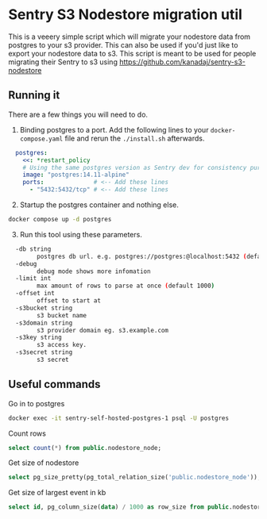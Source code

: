 # Sentry S3 Nodestore migration util
This is a veeery simple script which will migrate your nodestore data from postgres to your s3 provider. This can also be used if you'd just like to export your nodestore data to s3.
This script is meant to be used for people migrating their Sentry to s3 using https://github.com/kanadaj/sentry-s3-nodestore 

## Running it
There are a few things you will need to do.

1. Binding postgres to a port. Add the following lines to your `docker-compose.yaml` file and rerun the `./install.sh` afterwards.
```yaml
  postgres:
    <<: *restart_policy
    # Using the same postgres version as Sentry dev for consistency purposes
    image: "postgres:14.11-alpine"
    ports:              # <-- Add these lines
      - "5432:5432/tcp" # <-- Add these lines
```

2. Startup the postgres container and nothing else. 
```sh
docker compose up -d postgres
```

3. Run this tool using these parameters.
```sh
  -db string
        postgres db url. e.g. postgres://postgres:@localhost:5432 (default "postgres://postgres:@localhost:5432")
  -debug
        debug mode shows more infomation
  -limit int
        max amount of rows to parse at once (default 1000)
  -offset int
        offset to start at
  -s3bucket string
        s3 bucket name
  -s3domain string
        s3 provider domain eg. s3.example.com
  -s3key string
        s3 access key.
  -s3secret string
        s3 secret
```

## Useful commands
Go in to postgres
```sh
docker exec -it sentry-self-hosted-postgres-1 psql -U postgres
```
Count rows
```sql
select count(*) from public.nodestore_node;
```
Get size of nodestore
```sql
select pg_size_pretty(pg_total_relation_size('public.nodestore_node'));
```
Get size of largest event in kb
```sql
select id, pg_column_size(data) / 1000 as row_size from public.nodestore_node order by row_size desc limit 1;
```
